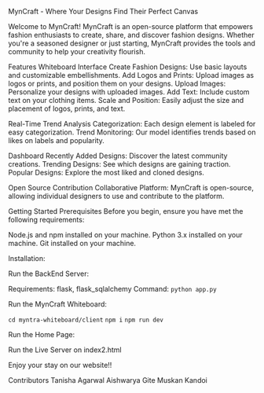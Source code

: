 MynCraft - Where Your Designs Find Their Perfect Canvas

Welcome to MynCraft! MynCraft is an open-source platform that empowers fashion enthusiasts to create, share, and discover fashion designs. Whether you're a seasoned designer or just starting, MynCraft provides the tools and community to help your creativity flourish.

Features
Whiteboard Interface
Create Fashion Designs: Use basic layouts and customizable embellishments.
Add Logos and Prints: Upload images as logos or prints, and position them on your designs.
Upload Images: Personalize your designs with uploaded images.
Add Text: Include custom text on your clothing items.
Scale and Position: Easily adjust the size and placement of logos, prints, and text.

Real-Time Trend Analysis
Categorization: Each design element is labeled for easy categorization.
Trend Monitoring: Our model identifies trends based on likes on labels and popularity.

Dashboard
Recently Added Designs: Discover the latest community creations.
Trending Designs: See which designs are gaining traction.
Popular Designs: Explore the most liked and cloned designs.

Open Source Contribution
Collaborative Platform: MynCraft is open-source, allowing individual designers to use and contribute to the platform.

Getting Started
Prerequisites
Before you begin, ensure you have met the following requirements:

Node.js and npm installed on your machine.
Python 3.x installed on your machine.
Git installed on your machine.

Installation:

Run the BackEnd Server:

Requirements: flask, flask_sqlalchemy
Command: 
```python app.py```

Run the MynCraft Whiteboard:

```cd myntra-whiteboard/client```
```npm i```
```npm run dev```

Run the Home Page:

Run the Live Server on index2.html

Enjoy your stay on our website!!


Contributors
Tanisha Agarwal
Aishwarya Gite
Muskan Kandoi

